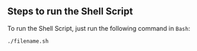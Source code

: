 ## Steps to run the Shell Script

To run the Shell Script, just run the following command in `Bash`:
```
./filename.sh
```
